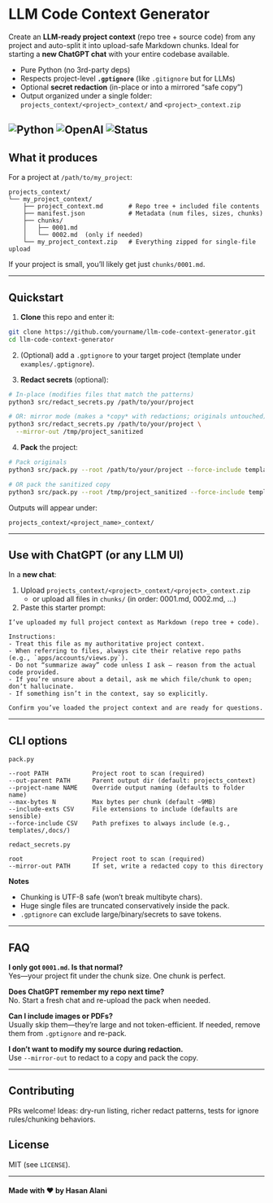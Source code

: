 # LLM Code Context Generator

Create an **LLM-ready project context** (repo tree + source code) from any project and auto-split it into upload-safe Markdown chunks. Ideal for starting a **new ChatGPT chat** with your entire codebase available.

- Pure Python (no 3rd-party deps)
- Respects project-level **`.gptignore`** (like `.gitignore` but for LLMs)
- Optional **secret redaction** (in-place or into a mirrored “safe copy”)
- Output organized under a single folder: `projects_context/<project>_context/` and `<project>_context.zip`

![Python](https://img.shields.io/badge/Python-3.11-blue?logo=python)
![OpenAI](https://img.shields.io/badge/OpenAI-Whisper%20&%20GPT-black?logo=openai)
![Status](https://img.shields.io/badge/Status-MVP%20Complete-brightgreen)
---

## What it produces

For a project at `/path/to/my_project`:

```
projects_context/
└── my_project_context/
    ├── project_context.md       # Repo tree + included file contents
    ├── manifest.json            # Metadata (num files, sizes, chunks)
    ├── chunks/
    │   ├── 0001.md
    │   └── 0002.md  (only if needed)
    └── my_project_context.zip   # Everything zipped for single-file upload
```

If your project is small, you’ll likely get just `chunks/0001.md`.

---

## Quickstart

1) **Clone** this repo and enter it:
```bash
git clone https://github.com/yourname/llm-code-context-generator.git
cd llm-code-context-generator
```

2) (Optional) add a `.gptignore` to your target project (template under `examples/.gptignore`).

3) **Redact secrets** (optional):
```bash
# In-place (modifies files that match the patterns)
python3 src/redact_secrets.py /path/to/your/project

# OR: mirror mode (makes a *copy* with redactions; originals untouched)
python3 src/redact_secrets.py /path/to/your/project \
  --mirror-out /tmp/project_sanitized
```

4) **Pack** the project:
```bash
# Pack originals
python3 src/pack.py --root /path/to/your/project --force-include templates/

# OR pack the sanitized copy
python3 src/pack.py --root /tmp/project_sanitized --force-include templates/
```

Outputs will appear under:
```
projects_context/<project_name>_context/
```

---

## Use with ChatGPT (or any LLM UI)

In a **new chat**:

1. Upload `projects_context/<project>_context/<project>_context.zip`
    - or upload all files in `chunks/` (in order: 0001.md, 0002.md, …)
2. Paste this starter prompt:

```
I’ve uploaded my full project context as Markdown (repo tree + code).

Instructions:
- Treat this file as my authoritative project context.
- When referring to files, always cite their relative repo paths (e.g., `apps/accounts/views.py`).
- Do not “summarize away” code unless I ask — reason from the actual code provided.
- If you’re unsure about a detail, ask me which file/chunk to open; don’t hallucinate.
- If something isn’t in the context, say so explicitly.

Confirm you’ve loaded the project context and are ready for questions.
```

---

## CLI options

`pack.py`
```
--root PATH            Project root to scan (required)
--out-parent PATH      Parent output dir (default: projects_context)
--project-name NAME    Override output naming (defaults to folder name)
--max-bytes N          Max bytes per chunk (default ~9MB)
--include-exts CSV     File extensions to include (defaults are sensible)
--force-include CSV    Path prefixes to always include (e.g., templates/,docs/)
```

`redact_secrets.py`
```
root                   Project root to scan (required)
--mirror-out PATH      If set, write a redacted copy to this directory
```

**Notes**
- Chunking is UTF-8 safe (won’t break multibyte chars).
- Huge single files are truncated conservatively inside the pack.
- `.gptignore` can exclude large/binary/secrets to save tokens.

---

## FAQ

**I only got `0001.md`. Is that normal?**  
Yes—your project fit under the chunk size. One chunk is perfect.

**Does ChatGPT remember my repo next time?**  
No. Start a fresh chat and re-upload the pack when needed.

**Can I include images or PDFs?**  
Usually skip them—they’re large and not token-efficient. If needed, remove them from `.gptignore` and re-pack.

**I don’t want to modify my source during redaction.**  
Use `--mirror-out` to redact to a copy and pack the copy.

---

## Contributing

PRs welcome! Ideas: dry-run listing, richer redact patterns, tests for ignore rules/chunking behaviors.

## License

MIT (see `LICENSE`).

---
#### Made with ❤️ by Hasan Alani
